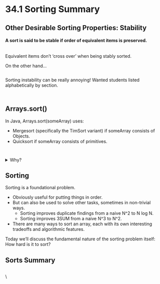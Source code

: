 # 34.1 Sorting Summary

## Other Desirable Sorting Properties: Stability

#### A sort is said to be stable if order of equivalent items is preserved.

<figure><img src="../.gitbook/assets/image (85).png" alt=""><figcaption></figcaption></figure>

Equivalent items don’t ‘cross over’ when being stably sorted.

On the other hand...

<figure><img src="../.gitbook/assets/image (138).png" alt=""><figcaption></figcaption></figure>

Sorting instability can be really annoying! Wanted students listed alphabetically by section.

\
Arrays.sort()
-------------

In Java, Arrays.sort(someArray) uses:

* Mergesort (specifically the TimSort variant) if someArray consists of Objects.
* Quicksort if someArray consists of primitives.

<figure><img src="https://lh3.googleusercontent.com/PDj3CTwryGwH-zcuR27Eu4VE0vxyJLiRVCAWuaCVrhbO51Cihnnsi6Zb3RGnMNPd0MJdvmAjdeD-8-r_emyVXqkKrxsN6cku7kD2eb_s7sRqpchoO4-FPPP_d2J0XpGF_5NZZHRnnMiJQaGZ_krE_6cOPQ=s2048" alt=""><figcaption></figcaption></figure>

<figure><img src="https://lh4.googleusercontent.com/ouERSw5xhhN_7adslpMp58k5wTeOr8xt2r0ZdeQJnYOD6d43plwpVWaHvyqsCXizBkRrIg6y-CZOCYaVfzbpcAtPsLTU23V4ldc9EbI2sq1Lc9US33BmqpZuVeeZbRyB8WPuLTzSkDsQhSBxY2gpo0c0yg=s2048" alt=""><figcaption></figcaption></figure>

<details>

<summary>Why?</summary>

* Quicksort isn’t stable, but there’s only one way to order them. Wouldn’t have multiple types of orders.
* Could sort by other things, say the sum of the digits.&#x20;
* Order by the number of digits.
* My usual answer: 5 is just 5. There are no different possible 5's.
* When you are using a primitive value, they are the ‘same’. A 4 is a 4. Unstable sort has no observable effect.
* There’s really only one natural order for numbers, so why not just assume that’s the case and sort them that way.&#x20;
* By contrast, objects can have many properties, e.g. section and name, so equivalent items CAN be differentiated.
* If you know there’s only one way, can you force Java to use Quicksort?&#x20;

</details>

## Sorting

Sorting is a foundational problem.

* Obviously useful for putting things in order.
* But can also be used to solve other tasks, sometimes in non-trivial ways.
  * Sorting improves duplicate findings from a naive N^2 to N log N.
  * Sorting improves 3SUM from a naive N^3 to N^2.
* There are many ways to sort an array, each with its own interesting tradeoffs and algorithmic features.

Today we’ll discuss the fundamental nature of the sorting problem itself: How hard is it to sort?

## Sorts Summary

<figure><img src="../.gitbook/assets/screenshot 2023-04-14 at 1.43.52 AM.png" alt=""><figcaption></figcaption></figure>

\
